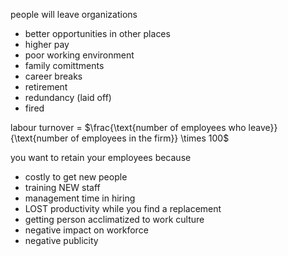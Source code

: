 people will leave organizations
- better opportunities in other places
- higher pay
- poor working environment
- family comittments
- career breaks
- retirement
- redundancy (laid off)
- fired

labour turnover = $\frac{\text{number of employees who leave}}{\text{number of employees in the firm}} \times 100$ 

you want to retain your employees because
- costly to get new people
- training NEW staff
- management time in hiring
- LOST productivity while you find a replacement
- getting person acclimatized to work culture
- negative impact on workforce
- negative publicity